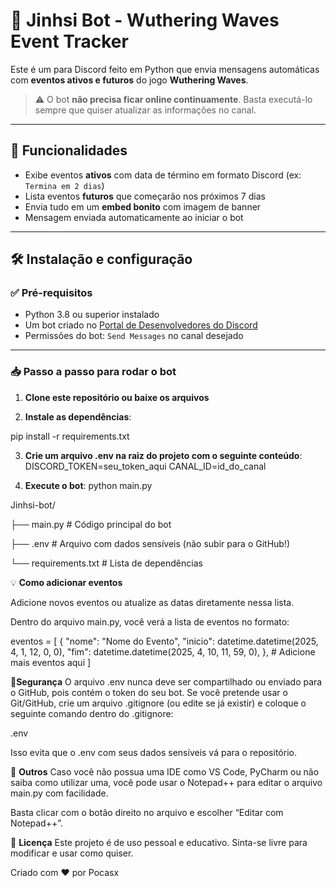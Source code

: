 # 🤖 Jinhsi Bot - Wuthering Waves Event Tracker

Este é um para Discord feito em Python que envia mensagens automáticas com **eventos ativos e futuros** do jogo **Wuthering Waves**.

> ⚠️ O bot **não precisa ficar online continuamente**. Basta executá-lo sempre que quiser atualizar as informações no canal.

---

## 📌 Funcionalidades

- Exibe eventos **ativos** com data de término em formato Discord (ex: `Termina em 2 dias`)
- Lista eventos **futuros** que começarão nos próximos 7 dias
- Envia tudo em um **embed bonito** com imagem de banner
- Mensagem enviada automaticamente ao iniciar o bot

---

## 🛠️ Instalação e configuração

### ✅ Pré-requisitos

- Python 3.8 ou superior instalado
- Um bot criado no [Portal de Desenvolvedores do Discord](https://discord.com/developers/applications)
- Permissões do bot: `Send Messages` no canal desejado

---

### 📥 Passo a passo para rodar o bot

1. **Clone este repositório ou baixe os arquivos**

2. **Instale as dependências**:

pip install -r requirements.txt

3. **Crie um arquivo .env na raiz do projeto com o seguinte conteúdo**:
DISCORD_TOKEN=seu_token_aqui
CANAL_ID=id_do_canal

4. **Execute o bot**:
python main.py


Jinhsi-bot/

├── main.py          # Código principal do bot

├── .env             # Arquivo com dados sensíveis (não subir para o GitHub!)

└── requirements.txt # Lista de dependências

💡 **Como adicionar eventos**

Adicione novos eventos ou atualize as datas diretamente nessa lista.

Dentro do arquivo main.py, você verá a lista de eventos no formato:


eventos = [
    {
        "nome": "Nome do Evento",
        "inicio": datetime.datetime(2025, 4, 1, 12, 0, 0),
        "fim": datetime.datetime(2025, 4, 10, 11, 59, 0),
    },
    # Adicione mais eventos aqui
]


🔐**Segurança**
O arquivo .env nunca deve ser compartilhado ou enviado para o GitHub, pois contém o token do seu bot.
Se você pretende usar o Git/GitHub, crie um arquivo .gitignore (ou edite se já existir) e coloque o seguinte comando dentro do .gitignore: 

.env

Isso evita que o .env com seus dados sensíveis vá para o repositório.


📂 **Outros**
Caso você não possua uma IDE como VS Code, PyCharm ou não saiba como utilizar uma, você pode usar o Notepad++ para editar o arquivo main.py com facilidade.

Basta clicar com o botão direito no arquivo e escolher “Editar com Notepad++”.


🧾 **Licença**
Este projeto é de uso pessoal e educativo. Sinta-se livre para modificar e usar como quiser.


Criado com ❤️ por Pocasx
